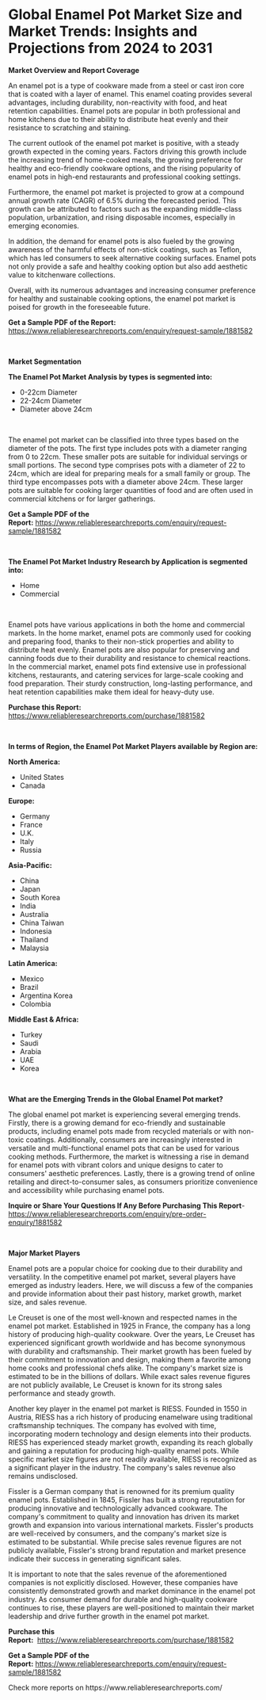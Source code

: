 <p><h1>Global Enamel Pot Market Size and Market Trends: Insights and Projections from 2024 to 2031</h1></p><p><strong>Market Overview and Report Coverage</strong></p>
<p><p>An enamel pot is a type of cookware made from a steel or cast iron core that is coated with a layer of enamel. This enamel coating provides several advantages, including durability, non-reactivity with food, and heat retention capabilities. Enamel pots are popular in both professional and home kitchens due to their ability to distribute heat evenly and their resistance to scratching and staining.</p><p>The current outlook of the enamel pot market is positive, with a steady growth expected in the coming years. Factors driving this growth include the increasing trend of home-cooked meals, the growing preference for healthy and eco-friendly cookware options, and the rising popularity of enamel pots in high-end restaurants and professional cooking settings.</p><p>Furthermore, the enamel pot market is projected to grow at a compound annual growth rate (CAGR) of 6.5% during the forecasted period. This growth can be attributed to factors such as the expanding middle-class population, urbanization, and rising disposable incomes, especially in emerging economies.</p><p>In addition, the demand for enamel pots is also fueled by the growing awareness of the harmful effects of non-stick coatings, such as Teflon, which has led consumers to seek alternative cooking surfaces. Enamel pots not only provide a safe and healthy cooking option but also add aesthetic value to kitchenware collections.</p><p>Overall, with its numerous advantages and increasing consumer preference for healthy and sustainable cooking options, the enamel pot market is poised for growth in the foreseeable future.</p></p>
<p><strong>Get a Sample PDF of the Report:</strong> <a href="https://www.reliableresearchreports.com/enquiry/request-sample/1881582">https://www.reliableresearchreports.com/enquiry/request-sample/1881582</a></p>
<p>&nbsp;</p>
<p><strong>Market Segmentation</strong></p>
<p><strong>The Enamel Pot Market Analysis by types is segmented into:</strong></p>
<p><ul><li>0-22cm Diameter</li><li>22-24cm Diameter</li><li>Diameter above 24cm</li></ul></p>
<p>&nbsp;</p>
<p><p>The enamel pot market can be classified into three types based on the diameter of the pots. The first type includes pots with a diameter ranging from 0 to 22cm. These smaller pots are suitable for individual servings or small portions. The second type comprises pots with a diameter of 22 to 24cm, which are ideal for preparing meals for a small family or group. The third type encompasses pots with a diameter above 24cm. These larger pots are suitable for cooking larger quantities of food and are often used in commercial kitchens or for larger gatherings.</p></p>
<p><strong>Get a Sample PDF of the Report:</strong>&nbsp;<a href="https://www.reliableresearchreports.com/enquiry/request-sample/1881582">https://www.reliableresearchreports.com/enquiry/request-sample/1881582</a></p>
<p>&nbsp;</p>
<p><strong>The Enamel Pot Market Industry Research by Application is segmented into:</strong></p>
<p><ul><li>Home</li><li>Commercial</li></ul></p>
<p>&nbsp;</p>
<p><p>Enamel pots have various applications in both the home and commercial markets. In the home market, enamel pots are commonly used for cooking and preparing food, thanks to their non-stick properties and ability to distribute heat evenly. Enamel pots are also popular for preserving and canning foods due to their durability and resistance to chemical reactions. In the commercial market, enamel pots find extensive use in professional kitchens, restaurants, and catering services for large-scale cooking and food preparation. Their sturdy construction, long-lasting performance, and heat retention capabilities make them ideal for heavy-duty use.</p></p>
<p><strong>Purchase this Report:</strong>&nbsp; <a href="https://www.reliableresearchreports.com/purchase/1881582">https://www.reliableresearchreports.com/purchase/1881582</a></p>
<p>&nbsp;</p>
<p><strong>In terms of Region, the Enamel Pot Market Players available by Region are:</strong></p>
<p>
    <p> <strong> North America: </strong>
        <ul>
            <li>United States</li>
            <li>Canada</li>
        </ul>
        </p> 
    <p> <strong> Europe: </strong>
        <ul>
            <li>Germany</li>
            <li>France</li>
            <li>U.K.</li>
            <li>Italy</li>
            <li>Russia</li>
        </ul>
        </p> 
    <p> <strong> Asia-Pacific: </strong>
        <ul>
            <li>China</li>
            <li>Japan</li>
            <li>South Korea</li>
            <li>India</li>
            <li>Australia</li>
            <li>China Taiwan</li>
            <li>Indonesia</li>
            <li>Thailand</li>
            <li>Malaysia</li>
        </ul>
        </p> 
    <p> <strong> Latin America: </strong>
        <ul>
            <li>Mexico</li>
            <li>Brazil</li>
            <li>Argentina Korea</li>
            <li>Colombia</li>
        </ul>
        </p> 
    <p> <strong> Middle East & Africa: </strong>
        <ul>
            <li>Turkey</li>
            <li>Saudi</li>
            <li>Arabia</li>
            <li>UAE</li>
            <li>Korea</li>
        </ul>
    </p>
    </p>
<p>&nbsp;</p>
<p><strong>What are the Emerging Trends in the Global Enamel Pot market?</strong></p>
<p><p>The global enamel pot market is experiencing several emerging trends. Firstly, there is a growing demand for eco-friendly and sustainable products, including enamel pots made from recycled materials or with non-toxic coatings. Additionally, consumers are increasingly interested in versatile and multi-functional enamel pots that can be used for various cooking methods. Furthermore, the market is witnessing a rise in demand for enamel pots with vibrant colors and unique designs to cater to consumers' aesthetic preferences. Lastly, there is a growing trend of online retailing and direct-to-consumer sales, as consumers prioritize convenience and accessibility while purchasing enamel pots.</p></p>
<p><strong>Inquire or Share Your Questions If Any Before Purchasing This Report</strong>- <a href="https://www.reliableresearchreports.com/enquiry/pre-order-enquiry/1881582">https://www.reliableresearchreports.com/enquiry/pre-order-enquiry/1881582</a></p>
<p>&nbsp;</p>
<p><strong>Major Market Players</strong></p>
<p><p>Enamel pots are a popular choice for cooking due to their durability and versatility. In the competitive enamel pot market, several players have emerged as industry leaders. Here, we will discuss a few of the companies and provide information about their past history, market growth, market size, and sales revenue.</p><p>Le Creuset is one of the most well-known and respected names in the enamel pot market. Established in 1925 in France, the company has a long history of producing high-quality cookware. Over the years, Le Creuset has experienced significant growth worldwide and has become synonymous with durability and craftsmanship. Their market growth has been fueled by their commitment to innovation and design, making them a favorite among home cooks and professional chefs alike. The company's market size is estimated to be in the billions of dollars. While exact sales revenue figures are not publicly available, Le Creuset is known for its strong sales performance and steady growth.</p><p>Another key player in the enamel pot market is RIESS. Founded in 1550 in Austria, RIESS has a rich history of producing enamelware using traditional craftsmanship techniques. The company has evolved with time, incorporating modern technology and design elements into their products. RIESS has experienced steady market growth, expanding its reach globally and gaining a reputation for producing high-quality enamel pots. While specific market size figures are not readily available, RIESS is recognized as a significant player in the industry. The company's sales revenue also remains undisclosed.</p><p>Fissler is a German company that is renowned for its premium quality enamel pots. Established in 1845, Fissler has built a strong reputation for producing innovative and technologically advanced cookware. The company's commitment to quality and innovation has driven its market growth and expansion into various international markets. Fissler's products are well-received by consumers, and the company's market size is estimated to be substantial. While precise sales revenue figures are not publicly available, Fissler's strong brand reputation and market presence indicate their success in generating significant sales.</p><p>It is important to note that the sales revenue of the aforementioned companies is not explicitly disclosed. However, these companies have consistently demonstrated growth and market dominance in the enamel pot industry. As consumer demand for durable and high-quality cookware continues to rise, these players are well-positioned to maintain their market leadership and drive further growth in the enamel pot market.</p></p>
<p><strong>Purchase this Report:</strong>&nbsp;&nbsp;<a href="https://www.reliableresearchreports.com/purchase/1881582">https://www.reliableresearchreports.com/purchase/1881582</a></p>
<p></p>
<p><strong>Get a Sample PDF of the Report:</strong>&nbsp;<a href="https://www.reliableresearchreports.com/enquiry/request-sample/1881582">https://www.reliableresearchreports.com/enquiry/request-sample/1881582</a></p>
<p>Check more reports on https://www.reliableresearchreports.com/</p>